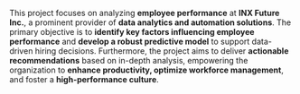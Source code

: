 This project focuses on analyzing **employee performance** at **INX Future Inc.**, a prominent provider of **data analytics and automation solutions**. The primary objective is to **identify key factors influencing employee performance** and **develop a robust predictive model** to support data-driven hiring decisions. Furthermore, the project aims to deliver **actionable recommendations** based on in-depth analysis, empowering the organization to **enhance productivity, optimize workforce management**, and foster a **high-performance culture**.
